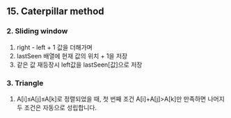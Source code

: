 ## 15. Caterpillar method
 ### 2. Sliding window
  1) right - left + 1 값을 더해가며
  2) lastSeen 배열에 현재 값의 위치 + 1을 저장
  3) 같은 값 재등장시 left값을 lastSeen[값]으로 저장
 ### 3. Triangle
  1) A[i]≤A[j]≤A[k]로 정렬되었을 때, 첫 번째 조건 A[i]+A[j]>A[k]만 만족하면 나머지 두 조건은 자동으로 성립합니다.
